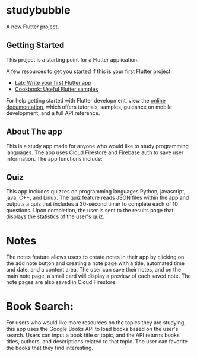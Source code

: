 # studybubble

A new Flutter project.

## Getting Started

This project is a starting point for a Flutter application.

A few resources to get you started if this is your first Flutter project:

- [Lab: Write your first Flutter app](https://docs.flutter.dev/get-started/codelab)
- [Cookbook: Useful Flutter samples](https://docs.flutter.dev/cookbook)

For help getting started with Flutter development, view the
[online documentation](https://docs.flutter.dev/), which offers tutorials,
samples, guidance on mobile development, and a full API reference.
## About The app 
This is a study app made for anyone who would like to study programming languages.
The app uses Cloud Firestore and Firebase auth to save user information. The app functions include:

## Quiz
This app includes quizzes on programming languages Python, javascript, java, C++, and Linux.
The quiz feature reads JSON files within the app and outputs a quiz that includes a 30-second timer to complete each of 10 questions. Upon completion, the user is sent to the results page that displays the statistics of the user's quiz.

# Notes
The notes feature allows users to create notes in their app by clicking on the add note button and creating a note page with a title, automated time and date, and a content area. The user can save their notes, and on the main note page, a small card will display a preview of each saved note. The note pages are also saved in Cloud Firestore.

# Book Search:
For users who would like more resources on the topics they are studying, this app uses the Google Books API to load books based on the user's search. Users can input a book title or topic, and the API returns books titles, authors, and descriptions related to that topic. The user can favorite the books that they find interesting.


